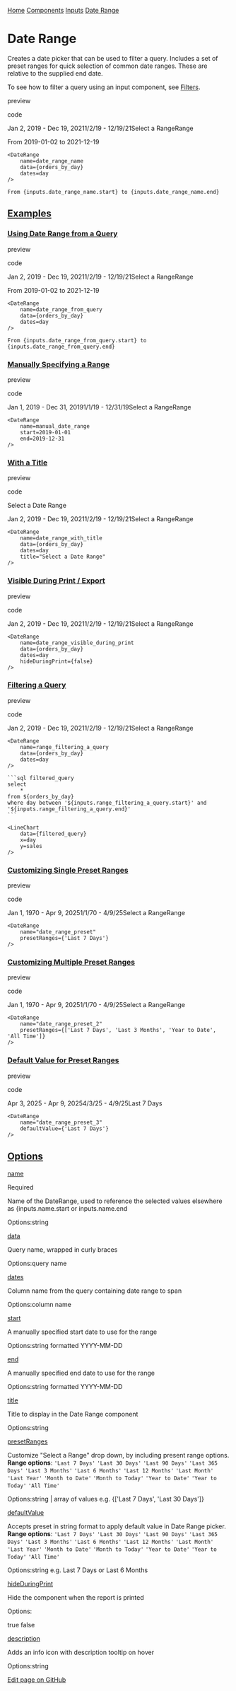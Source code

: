 [Home](https://docs.evidence.dev/) [Components](https://docs.evidence.dev/components) [Inputs](https://docs.evidence.dev/components/inputs) [Date Range](https://docs.evidence.dev/components/inputs/date-range)

# Date Range

Creates a date picker that can be used to filter a query.
Includes a set of preset ranges for quick selection of common date ranges. These are relative to the supplied end date.

To see how to filter a query using an input component, see [Filters](https://docs.evidence.dev/core-concepts/filters).

preview

code

Jan 2, 2019 - Dec 19, 20211/2/19 - 12/19/21Select a RangeRange

From 2019-01-02 to 2021-12-19

```text-sm markdown
<DateRange
    name=date_range_name
    data={orders_by_day}
    dates=day
/>

From {inputs.date_range_name.start} to {inputs.date_range_name.end}
```

## [Examples](https://docs.evidence.dev/components/inputs/date-range\#examples)

### [Using Date Range from a Query](https://docs.evidence.dev/components/inputs/date-range\#using-date-range-from-a-query)

preview

code

Jan 2, 2019 - Dec 19, 20211/2/19 - 12/19/21Select a RangeRange

From 2019-01-02 to 2021-12-19

```text-sm markdown
<DateRange
    name=date_range_from_query
    data={orders_by_day}
    dates=day
/>

From {inputs.date_range_from_query.start} to {inputs.date_range_from_query.end}
```

### [Manually Specifying a Range](https://docs.evidence.dev/components/inputs/date-range\#manually-specifying-a-range)

preview

code

Jan 1, 2019 - Dec 31, 20191/1/19 - 12/31/19Select a RangeRange

```text-sm markdown
<DateRange
    name=manual_date_range
    start=2019-01-01
    end=2019-12-31
/>
```

### [With a Title](https://docs.evidence.dev/components/inputs/date-range\#with-a-title)

preview

code

Select a Date Range

Jan 2, 2019 - Dec 19, 20211/2/19 - 12/19/21Select a RangeRange

```text-sm markdown
<DateRange
    name=date_range_with_title
    data={orders_by_day}
    dates=day
    title="Select a Date Range"
/>
```

### [Visible During Print / Export](https://docs.evidence.dev/components/inputs/date-range\#visible-during-print--export)

preview

code

Jan 2, 2019 - Dec 19, 20211/2/19 - 12/19/21Select a RangeRange

```text-sm markdown
<DateRange
    name=date_range_visible_during_print
    data={orders_by_day}
    dates=day
    hideDuringPrint={false}
/>
```

### [Filtering a Query](https://docs.evidence.dev/components/inputs/date-range\#filtering-a-query)

preview

code

Jan 2, 2019 - Dec 19, 20211/2/19 - 12/19/21Select a RangeRange

````text-sm markdown
<DateRange
    name=range_filtering_a_query
    data={orders_by_day}
    dates=day
/>

```sql filtered_query
select
    *
from ${orders_by_day}
where day between '${inputs.range_filtering_a_query.start}' and '${inputs.range_filtering_a_query.end}'
```

<LineChart
    data={filtered_query}
    x=day
    y=sales
/>
````

### [Customizing Single Preset Ranges](https://docs.evidence.dev/components/inputs/date-range\#customizing-single-preset-ranges)

preview

code

Jan 1, 1970 - Apr 9, 20251/1/70 - 4/9/25Select a RangeRange

```text-sm svelte
<DateRange
    name="date_range_preset"
    presetRanges={'Last 7 Days'}
/>
```

### [Customizing Multiple Preset Ranges](https://docs.evidence.dev/components/inputs/date-range\#customizing-multiple-preset-ranges)

preview

code

Jan 1, 1970 - Apr 9, 20251/1/70 - 4/9/25Select a RangeRange

```text-sm svelte
<DateRange
    name="date_range_preset_2"
    presetRanges={['Last 7 Days', 'Last 3 Months', 'Year to Date', 'All Time']}
/>
```

### [Default Value for Preset Ranges](https://docs.evidence.dev/components/inputs/date-range\#default-value-for-preset-ranges)

preview

code

Apr 3, 2025 - Apr 9, 20254/3/25 - 4/9/25Last 7 Days

```text-sm svelte
<DateRange
    name="date_range_preset_3"
    defaultValue={'Last 7 Days'}
/>
```

## [Options](https://docs.evidence.dev/components/inputs/date-range\#options)

[name](https://docs.evidence.dev/components/inputs/date-range#props-name)

Required

Name of the DateRange, used to reference the selected values elsewhere as {inputs.name.start or inputs.name.end

Options:string

[data](https://docs.evidence.dev/components/inputs/date-range#props-data)

Query name, wrapped in curly braces

Options:query name

[dates](https://docs.evidence.dev/components/inputs/date-range#props-dates)

Column name from the query containing date range to span

Options:column name

[start](https://docs.evidence.dev/components/inputs/date-range#props-start)

A manually specified start date to use for the range

Options:string formatted YYYY-MM-DD

[end](https://docs.evidence.dev/components/inputs/date-range#props-end)

A manually specified end date to use for the range

Options:string formatted YYYY-MM-DD

[title](https://docs.evidence.dev/components/inputs/date-range#props-title)

Title to display in the Date Range component

Options:string

[presetRanges](https://docs.evidence.dev/components/inputs/date-range#props-presetRanges)

Customize "Select a Range" drop down, by including present range options. **Range options**: `'Last 7 Days'` `'Last 30 Days'` `'Last 90 Days'` `'Last 365 Days'` `'Last 3 Months'` `'Last 6 Months'` `'Last 12 Months'` `'Last Month'` `'Last Year'` `'Month to Date'` `'Month to Today'` `'Year to Date'` `'Year to Today'` `'All Time'`

Options:string \| array of values e.g. {\['Last 7 Days', 'Last 30 Days'\]}

[defaultValue](https://docs.evidence.dev/components/inputs/date-range#props-defaultValue)

Accepts preset in string format to apply default value in Date Range picker. **Range options**: `'Last 7 Days'` `'Last 30 Days'` `'Last 90 Days'` `'Last 365 Days'` `'Last 3 Months'` `'Last 6 Months'` `'Last 12 Months'` `'Last Month'` `'Last Year'` `'Month to Date'` `'Month to Today'` `'Year to Date'` `'Year to Today'` `'All Time'`

Options:string e.g. Last 7 Days or Last 6 Months

[hideDuringPrint](https://docs.evidence.dev/components/inputs/date-range#props-hideDuringPrint)

Hide the component when the report is printed

Options:

true false

[description](https://docs.evidence.dev/components/inputs/date-range#props-description)

Adds an info icon with description tooltip on hover

Options:string

[Edit page on GitHub](https://github.com/evidence-dev/evidence/edit/next/sites/docs/pages/components/inputs/date-range/index.md)